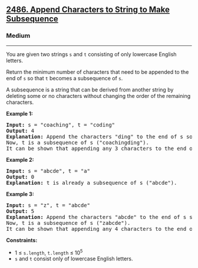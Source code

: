 <h2><a href="https://leetcode.com/problems/append-characters-to-string-to-make-subsequence">2486. Append Characters to String to Make Subsequence</a></h2>
<h3>Medium</h3>
<hr>
<p>You are given two strings <code>s</code> and <code>t</code> consisting of only lowercase English letters.</p>
<p>Return the minimum number of characters that need to be appended to the end of <code>s</code> so that <code>t</code> becomes a subsequence of <code>s</code>.</p>
<p>A subsequence is a string that can be derived from another string by deleting some or no characters without changing the order of the remaining characters.</p>

<p><strong>Example 1:</strong></p>
<pre>
<strong>Input:</strong> s = "coaching", t = "coding"
<strong>Output:</strong> 4
<strong>Explanation:</strong> Append the characters "ding" to the end of s so that s = "coachingding".
Now, t is a subsequence of s ("coachingding").
It can be shown that appending any 3 characters to the end of s will never make t a subsequence.
</pre>

<p><strong>Example 2:</strong></p>
<pre>
<strong>Input:</strong> s = "abcde", t = "a"
<strong>Output:</strong> 0
<strong>Explanation:</strong> t is already a subsequence of s ("abcde").
</pre>

<p><strong>Example 3:</strong></p>
<pre>
<strong>Input:</strong> s = "z", t = "abcde"
<strong>Output:</strong> 5
<strong>Explanation:</strong> Append the characters "abcde" to the end of s so that s = "zabcde".
Now, t is a subsequence of s ("zabcde").
It can be shown that appending any 4 characters to the end of s will never make t a subsequence.
</pre>

<p><strong>Constraints:</strong></p>
<ul>
<li>1 ≤ <code>s.length</code>, <code>t.length</code> ≤ 10<sup>5</sup></li>
<li><code>s</code> and <code>t</code> consist only of lowercase English letters.</li>
</ul>

